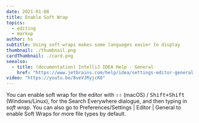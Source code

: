 ```yaml
---
date: 2021-01-08
title: Enable Soft Wrap
topics:
  - editing
  - markup
author: hs
subtitle: Using soft-wraps makes some languages easier to display
thumbnail: ./thumbnail.png
cardThumbnail: ./card.png
seealso:
  - title: (documentation) IntelliJ IDEA Help - General
    href: "https://www.jetbrains.com/help/idea/settings-editor-general.html"
video: "https://youtu.be/8veVJRyjcK8"
---
```


You can enable soft wrap for the editor with <kbd>⇧⇧</kbd> (macOS) / <kbd>Shift+Shift</kbd> (Windows/Linux), for the Search Everywhere dialogue, and then typing in _soft wrap_. You can also go to Preferences/Settings | Editor | General to enable Soft Wraps for more file types by default.

